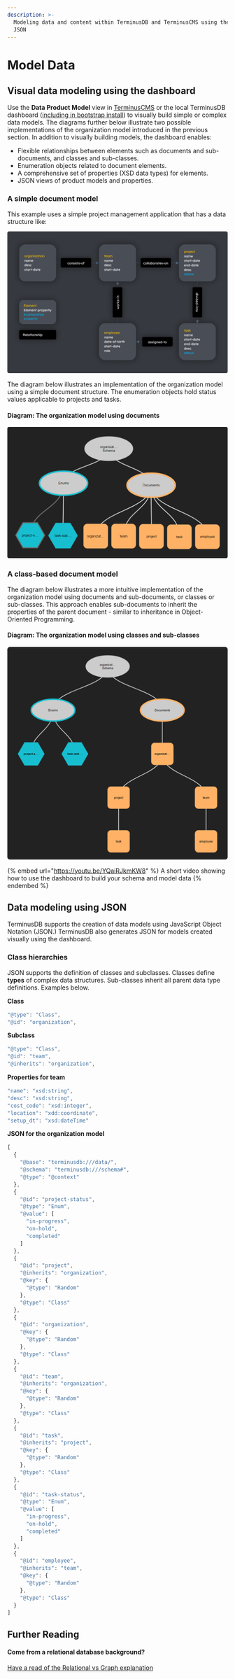 ```yaml
---
description: >-
  Modeling data and content within TerminusDB and TerminusCMS using the UI and
  JSON
---
```


# Model Data

## Visual data modeling using the dashboard

Use the **Data Product Model** view in [TerminusCMS](https://dashboard.terminusdb.com) or the local TerminusDB dashboard ([including in bootstrap install](../../terminusdb/install/install-as-docker-container.md)) to visually build simple or complex data models. The diagrams further below illustrate two possible implementations of the organization model introduced in the previous section. In addition to visually building models, the dashboard enables:

* Flexible relationships between elements such as documents and sub-documents, and classes and sub-classes.
* Enumeration objects related to document elements.
* A comprehensive set of properties (XSD data types) for elements.
* JSON views of product models and properties.

### A simple document model

This example uses a simple project management application that has a data structure like:

![Here's the model we're going to create for a simple project management application.](../../.gitbook/assets/terminusdb-data-modeling-organization-min.png)

The diagram below illustrates an implementation of the organization model using a simple document structure. The enumeration objects hold status values applicable to projects and tasks.

#### Diagram: The organization model using documents

![](../../.gitbook/assets/terminusdb-data-modeling-organization-dashboard-min.png)

### A class-based document model

The diagram below illustrates a more intuitive implementation of the organization model using documents and sub-documents, or classes or sub-classes. This approach enables sub-documents to inherit the properties of the parent document - similar to inheritance in Object-Oriented Programming.&#x20;

#### Diagram: The organization model using classes and sub-classes

![](../../.gitbook/assets/terminusdb-data-modeling-organization-dashboard-sub-docs-min.png)

{% embed url="https://youtu.be/YQaiRJkmKW8" %}
A short video showing how to use the dashboard to build your schema and model data
{% endembed %}

## Data modeling using JSON

TerminusDB supports the creation of data models using JavaScript Object Notation (JSON.) TerminusDB also generates JSON for models created visually using the dashboard.

### Class hierarchies

JSON supports the definition of classes and subclasses. Classes define **types** of complex data structures. Sub-classes inherit all parent data type definitions. Examples below.

**Class**

```javascript
"@type": "Class",
"@id": "organization",
```

**Subclass**

```javascript
"@type": "Class",
"@id": "team",
"@inherits": "organization",
```

**Properties for team**

```javascript
"name": "xsd:string",
"desc": "xsd:string",
"cost_code": "xsd:integer",
"location": "xdd:coordinate",
"setup_dt": "xsd:dateTime"
```

**JSON for the organization model**

```javascript
[
  {
    "@base": "terminusdb:///data/",
    "@schema": "terminusdb:///schema#",
    "@type": "@context"
  },
  {
    "@id": "project-status",
    "@type": "Enum",
    "@value": [
      "in-progress",
      "on-hold",
      "completed"
    ]
  },
  {
    "@id": "project",
    "@inherits": "organization",
    "@key": {
      "@type": "Random"
    },
    "@type": "Class"
  },
  {
    "@id": "organization",
    "@key": {
      "@type": "Random"
    },
    "@type": "Class"
  },
  {
    "@id": "team",
    "@inherits": "organization",
    "@key": {
      "@type": "Random"
    },
    "@type": "Class"
  },
  {
    "@id": "task",
    "@inherits": "project",
    "@key": {
      "@type": "Random"
    },
    "@type": "Class"
  },
  {
    "@id": "task-status",
    "@type": "Enum",
    "@value": [
      "in-progress",
      "on-hold",
      "completed"
    ]
  },
  {
    "@id": "employee",
    "@inherits": "team",
    "@key": {
      "@type": "Random"
    },
    "@type": "Class"
  }
]
```

## Further Reading

#### Come from a relational database background?

[Have a read of the Relational vs Graph explanation](../../explanations/relational-vs-graph-databases/)
